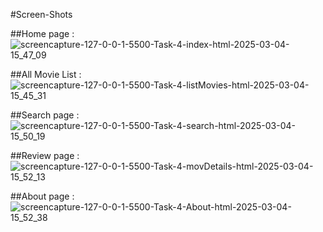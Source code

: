 #Screen-Shots

##Home page : 
![screencapture-127-0-0-1-5500-Task-4-index-html-2025-03-04-15_47_09](https://github.com/user-attachments/assets/61cc8bfe-9d3b-4cb5-aac9-7879cf84680c)

##All Movie List :
![screencapture-127-0-0-1-5500-Task-4-listMovies-html-2025-03-04-15_45_31](https://github.com/user-attachments/assets/1a83c6fd-2867-40ad-8913-d62bdc86ac74)

##Search page :
![screencapture-127-0-0-1-5500-Task-4-search-html-2025-03-04-15_50_19](https://github.com/user-attachments/assets/be764796-acdf-4545-b1a0-7146d25749ce)

##Review page :
![screencapture-127-0-0-1-5500-Task-4-movDetails-html-2025-03-04-15_52_13](https://github.com/user-attachments/assets/ba340f36-6daa-4655-ad7a-606308788aef)

##About page :
![screencapture-127-0-0-1-5500-Task-4-About-html-2025-03-04-15_52_38](https://github.com/user-attachments/assets/1d411757-72a3-43f9-b4e6-c223794665f4)
